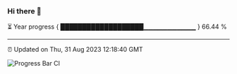### Hi there 👋

⏳ Year progress { ███████████████████▁▁▁▁▁▁▁▁▁▁▁ } 66.44 %

---

⏰ Updated on Thu, 31 Aug 2023 12:18:40 GMT

![Progress Bar CI](https://github.com/liununu/liununu/workflows/Progress%20Bar%20CI/badge.svg)
